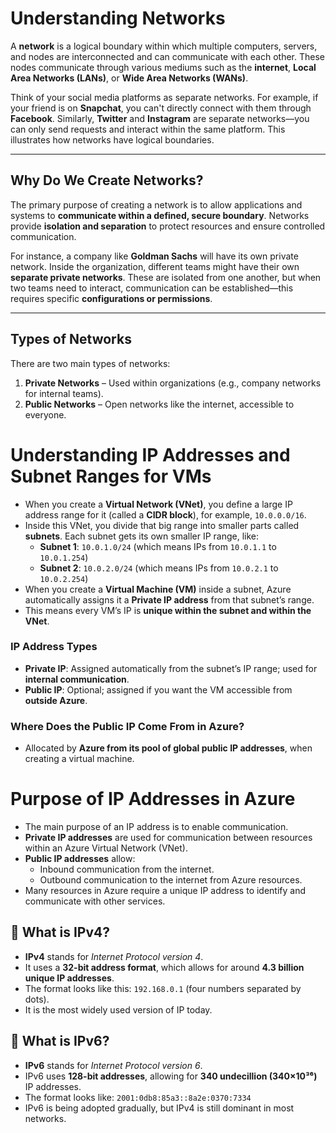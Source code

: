 # Understanding Networks

A **network** is a logical boundary within which multiple computers, servers, and nodes are interconnected and can communicate with each other. These nodes communicate through various mediums such as the **internet**, **Local Area Networks (LANs)**, or **Wide Area Networks (WANs)**.

Think of your social media platforms as separate networks. For example, if your friend is on **Snapchat**, you can't directly connect with them through **Facebook**. Similarly, **Twitter** and **Instagram** are separate networks—you can only send requests and interact within the same platform. This illustrates how networks have logical boundaries.

---

## Why Do We Create Networks?

The primary purpose of creating a network is to allow applications and systems to **communicate within a defined, secure boundary**. Networks provide **isolation and separation** to protect resources and ensure controlled communication.

For instance, a company like **Goldman Sachs** will have its own private network. Inside the organization, different teams might have their own **separate private networks**. These are isolated from one another, but when two teams need to interact, communication can be established—this requires specific **configurations or permissions**.

---

## Types of Networks

There are two main types of networks:

1. **Private Networks** – Used within organizations (e.g., company networks for internal teams).
2. **Public Networks** – Open networks like the internet, accessible to everyone.

# Understanding IP Addresses and Subnet Ranges for VMs

- When you create a **Virtual Network (VNet)**, you define a large IP address range for it (called a **CIDR block**), for example, `10.0.0.0/16`.
- Inside this VNet, you divide that big range into smaller parts called **subnets**. Each subnet gets its own smaller IP range, like:
  - **Subnet 1**: `10.0.1.0/24` (which means IPs from `10.0.1.1` to `10.0.1.254`)
  - **Subnet 2**: `10.0.2.0/24` (which means IPs from `10.0.2.1` to `10.0.2.254`)
- When you create a **Virtual Machine (VM)** inside a subnet, Azure automatically assigns it a **Private IP address** from that subnet’s range.
- This means every VM’s IP is **unique within the subnet and within the VNet**.

### IP Address Types

- **Private IP**: Assigned automatically from the subnet’s IP range; used for **internal communication**.
- **Public IP**: Optional; assigned if you want the VM accessible from **outside Azure**.

### Where Does the Public IP Come From in Azure?

- Allocated by **Azure from its pool of global public IP addresses**, when creating a virtual machine.

# Purpose of IP Addresses in Azure

- The main purpose of an IP address is to enable communication.
- **Private IP addresses** are used for communication between resources within an Azure Virtual Network (VNet).
- **Public IP addresses** allow:
  - Inbound communication from the internet.
  - Outbound communication to the internet from Azure resources.
- Many resources in Azure require a unique IP address to identify and communicate with other services.

## 🔹 What is IPv4?

- **IPv4** stands for *Internet Protocol version 4*.
- It uses a **32-bit address format**, which allows for around **4.3 billion unique IP addresses**.
- The format looks like this: `192.168.0.1` (four numbers separated by dots).
- It is the most widely used version of IP today.

## 🔹 What is IPv6?

- **IPv6** stands for *Internet Protocol version 6*.
- IPv6 uses **128-bit addresses**, allowing for **340 undecillion (340×10³⁶)** IP addresses.
- The format looks like: `2001:0db8:85a3::8a2e:0370:7334`
- IPv6 is being adopted gradually, but IPv4 is still dominant in most networks.


